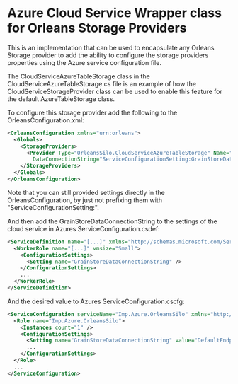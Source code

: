 ﻿Azure Cloud Service Wrapper class for Orleans Storage Providers
===============================

This is an implementation that can be used to encapsulate any Orleans Storage provider to add the ability to configure the storage providers properties using the Azure service configuration file.

The CloudServiceAzureTableStorage class in the CloudServiceAzureTableStorage.cs file is an example of how the CloudServiceStorageProvider class can be used to enable this feature for the default AzureTableStorage class.

To configure this storage provider add the following to the OrleansConfiguration.xml:

```xml
<OrleansConfiguration xmlns="urn:orleans">
  <Globals>
    <StorageProviders>
      <Provider Type="OrleansSilo.CloudServiceAzureTableStorage" Name="GrainStore" 
        DataConnectionString="ServiceConfigurationSetting:GrainStoreDataConnectionString" />
    </StorageProviders>
  </Globals>
</OrleansConfiguration>
```

Note that you can still provided settings directly in the OrleansConfiguration, by just not prefixing them with "ServiceConfigurationSetting:".

And then add the GrainStoreDataConnectionString to the settings of the cloud service in Azures ServiceConfiguration.csdef:

```xml
<ServiceDefinition name="[...]" xmlns="http://schemas.microsoft.com/ServiceHosting/2008/10/ServiceDefinition" schemaVersion="2014-06.2.4">
  <WorkerRole name="[...]" vmsize="Small">
    <ConfigurationSettings>
      <Setting name="GrainStoreDataConnectionString" />
    </ConfigurationSettings>
    ...
  </WorkerRole>
</ServiceDefinition>
```

And the desired value to Azures ServiceConfiguration.cscfg:

```xml
<ServiceConfiguration serviceName="Imp.Azure.OrleansSilo" xmlns="http://schemas.microsoft.com/ServiceHosting/2008/10/ServiceConfiguration" osFamily="4" osVersion="*" schemaVersion="2014-06.2.4">
  <Role name="Imp.Azure.OrleansSilo">
    <Instances count="1" />
    <ConfigurationSettings>
      <Setting name="GrainStoreDataConnectionString" value="DefaultEndpointsProtocol=https;AccountName=[...];AccountKey=[...]" />
      ...
    </ConfigurationSettings>
  </Role>
  ...
</ServiceConfiguration>
```

